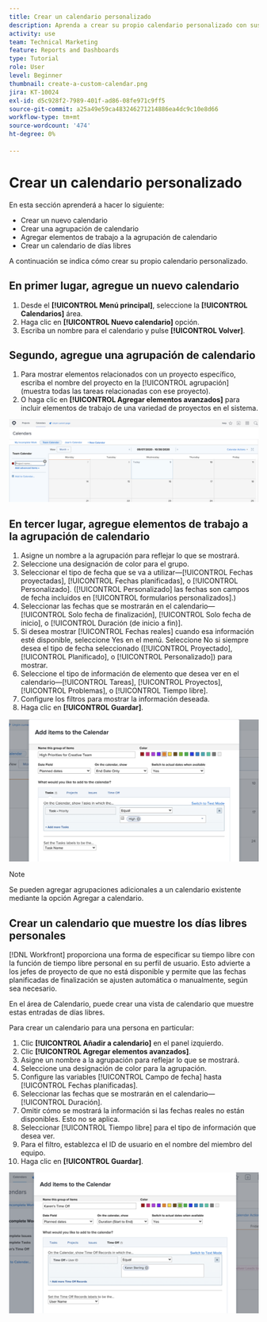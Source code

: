 ```yaml
---
title: Crear un calendario personalizado
description: Aprenda a crear su propio calendario personalizado con sus elementos de trabajo y sus días libres personales.
activity: use
team: Technical Marketing
feature: Reports and Dashboards
type: Tutorial
role: User
level: Beginner
thumbnail: create-a-custom-calendar.png
jira: KT-10024
exl-id: d5c928f2-7989-401f-ad86-08fe971c9ff5
source-git-commit: a25a49e59ca483246271214886ea4dc9c10e8d66
workflow-type: tm+mt
source-wordcount: '474'
ht-degree: 0%

---
```


# Crear un calendario personalizado

En esta sección aprenderá a hacer lo siguiente:

* Crear un nuevo calendario
* Crear una agrupación de calendario
* Agregar elementos de trabajo a la agrupación de calendario
* Crear un calendario de días libres

A continuación se indica cómo crear su propio calendario personalizado.

## En primer lugar, agregue un nuevo calendario

1. Desde el **[!UICONTROL Menú principal]**, seleccione la **[!UICONTROL Calendarios]** área.
1. Haga clic en **[!UICONTROL Nuevo calendario]** opción.
1. Escriba un nombre para el calendario y pulse **[!UICONTROL Volver]**.

## Segundo, agregue una agrupación de calendario

1. Para mostrar elementos relacionados con un proyecto específico, escriba el nombre del proyecto en la [!UICONTROL agrupación] (muestra todas las tareas relacionadas con ese proyecto).
1. O haga clic en **[!UICONTROL Agregar elementos avanzados]** para incluir elementos de trabajo de una variedad de proyectos en el sistema.

![Imagen de la pantalla para agregar una agrupación a un calendario](assets/calendar-2-1.png)

## En tercer lugar, agregue elementos de trabajo a la agrupación de calendario

1. Asigne un nombre a la agrupación para reflejar lo que se mostrará.
1. Seleccione una designación de color para el grupo.
1. Seleccionar el tipo de fecha que se va a utilizar—[!UICONTROL Fechas proyectadas], [!UICONTROL Fechas planificadas], o [!UICONTROL Personalizado]. ([!UICONTROL Personalizado] las fechas son campos de fecha incluidos en [!UICONTROL formularios personalizados].)
1. Seleccionar las fechas que se mostrarán en el calendario—[!UICONTROL Solo fecha de finalización], [!UICONTROL Solo fecha de inicio], o [!UICONTROL Duración (de inicio a fin)].
1. Si desea mostrar [!UICONTROL Fechas reales] cuando esa información esté disponible, seleccione Yes en el menú. Seleccione No si siempre desea el tipo de fecha seleccionado ([!UICONTROL Proyectado], [!UICONTROL Planificado], o [!UICONTROL Personalizado]) para mostrar.
1. Seleccione el tipo de información de elemento que desea ver en el calendario—[!UICONTROL Tareas], [!UICONTROL Proyectos], [!UICONTROL Problemas], o [!UICONTROL Tiempo libre].
1. Configure los filtros para mostrar la información deseada.
1. Haga clic en **[!UICONTROL Guardar]**.

![Imagen de la pantalla para agregar elementos de trabajo a una agrupación de calendario](assets/calendar-2-2.png)

>[!NOTE]
>
>Se pueden agregar agrupaciones adicionales a un calendario existente mediante la opción Agregar a calendario.

## Crear un calendario que muestre los días libres personales

[!DNL Workfront] proporciona una forma de especificar su tiempo libre con la función de tiempo libre personal en su perfil de usuario. Esto advierte a los jefes de proyecto de que no está disponible y permite que las fechas planificadas de finalización se ajusten automática o manualmente, según sea necesario.

En el área de Calendario, puede crear una vista de calendario que muestre estas entradas de días libres.

Para crear un calendario para una persona en particular:

1. Clic **[!UICONTROL Añadir a calendario]** en el panel izquierdo.
1. Clic **[!UICONTROL Agregar elementos avanzados]**.
1. Asigne un nombre a la agrupación para reflejar lo que se mostrará.
1. Seleccione una designación de color para la agrupación.
1. Configure las variables [!UICONTROL Campo de fecha] hasta [!UICONTROL Fechas planificadas].
1. Seleccionar las fechas que se mostrarán en el calendario—[!UICONTROL Duración].
1. Omitir cómo se mostrará la información si las fechas reales no están disponibles. Esto no se aplica.
1. Seleccionar [!UICONTROL Tiempo libre] para el tipo de información que desea ver.
1. Para el filtro, establezca el ID de usuario en el nombre del miembro del equipo.
1. Haga clic en **[!UICONTROL Guardar]**.

![Imagen de la pantalla para agregar entradas de tiempo libre a una agrupación de calendario](assets/calendar-2-3.png)

